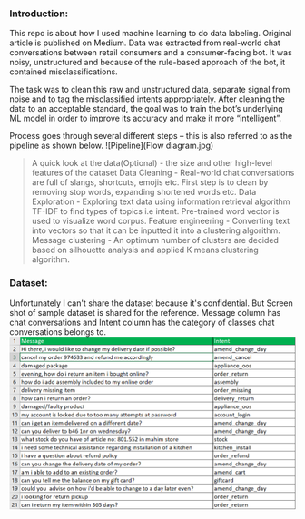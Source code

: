 ### Introduction:

This repo is about how I used machine learning to do data labeling. Original article is published on Medium. Data was extracted from real-world chat conversations between retail consumers and a consumer-facing bot. It was noisy, unstructured and because of the rule-based approach of the bot, it contained misclassifications.

The task was to clean this raw and unstructured data, separate signal from noise and to tag the misclassified intents appropriately. After cleaning the data to an acceptable standard, the goal was to train the bot’s underlying ML model in order to improve its accuracy and make it more “intelligent”.

Process goes through several different steps – this is also referred to as the pipeline as shown below.
![Pipeline](Flow diagram.jpg)
    
> A quick look at the data(Optional) - the size and other high-level features of the dataset
> Data Cleaning - Real-world chat conversations are full of slangs, shortcuts, emojis etc. First step is to clean by removing stop words, expanding shortened words etc.
> Data Exploration - Exploring text data using information retrieval algorithm TF-IDF to find types of topics i.e intent. Pre-trained word vector is used to visualize word corpus.
> Feature engineering - Converting text into vectors so that it can be inputted it into a clustering algorithm.
> Message clustering - An optimum number of clusters are decided based on silhouette analysis and applied K means clustering algorithm.


### Dataset: 
Unfortunately I can't share the dataset because it's confidential. But Screen shot of sample dataset is shared for the reference.
Message column has chat conversations and Intent column has the category of classes chat conversations belongs to.
![Sample dataset](Sample_dataset.PNG)